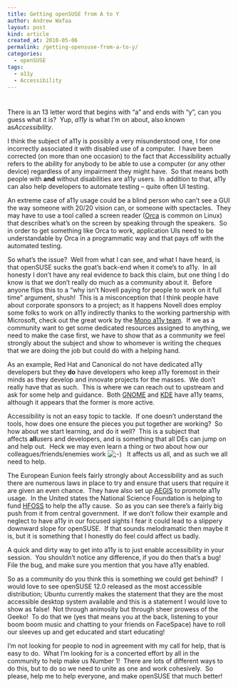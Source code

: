 ```yaml
---
title: Getting openSUSE from A to Y
author: Andrew Wafaa
layout: post
kind: article
created_at: 2010-05-06
permalink: /getting-opensuse-from-a-to-y/
categories:
  - openSUSE
tags:
  - a11y
  - Accessibility
---
```

# 

There is an 13 letter word that begins with “a” and ends with “y”, can you guess what it is?  Yup, *a11y* is what I’m on about, also known as*Accessibility*.

I think the subject of a11y is possibly a very misunderstood one, I for one incorrectly associated it with disabled use of a computer.  I have been corrected (on more than one occasion) to the fact that Accessibility actually refers to the ability for anybody to be able to use a computer (or any other device) regardless of any impairment they might have.  So that means both people with **and** without disabilities are a11y users.  In addition to that, a11y can also help developers to automate testing – quite often UI testing.

An extreme case of a11y usage could be a blind person who can’t see a GUI the way someone with 20/20 vision can, or someone with spectacles.  They may have to use a tool called a screen reader ([Orca][1] is common on Linux) that describes what’s on the screen by speaking through the speakers.  So in order to get something like Orca to work, application UIs need to be understandable by Orca in a programmatic way and that pays off with the automated testing.

 [1]: http://live.gnome.org/Orca "Orca Screen Reader"

So what’s the issue?  Well from what I can see, and what I have heard, is that openSUSE sucks the goat’s back-end when it come’s to a11y.  In all honesty I don’t have any real evidence to back this claim, but one thing I do know is that we don’t really do much as a community about it.  Before anyone flips this to a “why isn’t Novell paying for people to work on it full time” argument, shush!  This is a misconception that I think people have about corporate sponsors to a project; as it happens Novell does employ some folks to work on a11y indirectly thanks to the working partnership with Microsoft, check out the great work by the [Mono a11y team][2].  If we as a community want to get some dedicated resources assigned to anything, we need to make the case first, we have to show that as a community we feel strongly about the subject and show to whomever is writing the cheques that we are doing the job but could do with a helping hand.

 [2]: http://www.mono-project.com/A11y "Accessibilty by Mono"

As an example, Red Hat and Canonical do not have dedicated a11y developers but they **do** have developers who keep a11y foremost in their minds as they develop and innovate projects for the masses.  We don’t really have that as such.  This is where we can reach out to upstream and ask for some help and guidance.  Both [GNOME][3] and [KDE][4] have a11y teams, although it appears that the former is more active.

 [3]: http://live.gnome.org/Accessibility "GNOME Accessibility Team"
 [4]: http://accessibility.kde.org/ "KDE Accessibility Team"

Accessibility is not an easy topic to tackle.  If one doesn’t understand the tools, how does one ensure the pieces you put together are working?  So how about we start learning, and do it well?  This is a subject that affects **all**users and developers, and is something that all DEs can jump on and help out.  Heck we may even learn a thing or two about how our colleagues/friends/enemies work ![;-)][5]   It affects us all, and as such we all need to help.

 [5]: http://andrew.wafaa.eu/blog/wp-includes/images/smilies/icon_wink.gif

The European Eunion feels fairly strongly about Accessibility and as such there are numerous laws in place to try and ensure that users that require it are given an even chance.  They have also set up [AEGIS][6] to promote a11y usage.  In the United states the National Science Foundation is helping to fund [HFOSS][7] to help the a11y cause.  So as you can see there’s a fairly big push from it from central government.  If we don’t follow their example and neglect to have a11y in our focused sights I fear it could lead to a slippery downward slope for openSUSE.  If that sounds melodramatic then maybe it is, but it is something that I honestly do feel could affect us badly.

 [6]: http://www.aegis-project.eu/ "AEGIS Project"
 [7]: http://hfoss.org/ "HFOSS Project"

A quick and dirty way to get into a11y is to just enable accessibility in your session.  You shouldn’t notice any difference, if you do then that’s a bug!  File the bug, and make sure you mention that you have a11y enabled.

So as a community do you think this is something we could get behind?  I would love to see openSUSE 12.0 released as the most accessible distribution; Ubuntu currently makes the statement that they are the most accessible desktop system available and this is a statement I would love to show as false!  Not through animosity but through sheer prowess of the Geeko!  To do that we (yes that means you at the back, listening to your boom boom music and chatting to your friends on FaceSpace) have to roll our sleeves up and get educated and start educating!

I’m not looking for people to nod in agreement with my call for help, that is easy to do.  What I’m looking for is a concerted effort by all in the community to help make us Number 1!  There are lots of different ways to do this, but to do so we need to unite as one and work cohesively.  So please, help me to help everyone, and make openSUSE that much better!
